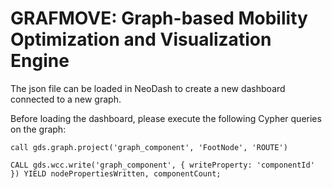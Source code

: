# GRAFMOVE: Graph-based Mobility Optimization and Visualization Engine

The json file can be loaded in NeoDash to create a new dashboard connected to a new graph.

Before loading the dashboard, please execute the following Cypher queries on the graph:


`call gds.graph.project('graph_component', 'FootNode', 'ROUTE')`


`CALL gds.wcc.write('graph_component', { writeProperty: 'componentId' })
YIELD nodePropertiesWritten, componentCount;`


